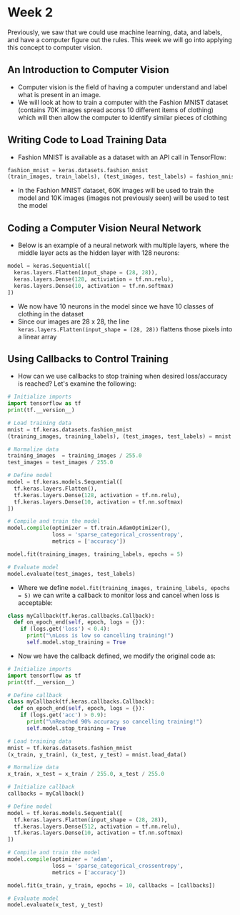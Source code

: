 # Week 2

Previously, we saw that we could use machine learning, data, and labels, and have a computer figure out the rules. This week we will go into applying this concept to computer vision.

## An Introduction to Computer Vision

- Computer vision is the field of having a computer understand and label what is present in an image.
- We will look at how to train a computer with the Fashion MNIST dataset (contains 70K images spread acorss 10 different items of clothing) which will then allow the computer to identify similar pieces of clothing

## Writing Code to Load Training Data

- Fashion MNIST is available as a dataset with an API call in TensorFlow:

```python
fashion_mnist = keras.datasets.fashion_mnist
(train_images, train_labels), (test_images, test_labels) = fashion_mnist.load_data()
```

- In the Fashion MNIST dataset, 60K images will be used to train the model and 10K images (images not previously seen) will be used to test the model

## Coding a Computer Vision Neural Network

- Below is an example of a neural network with multiple layers, where the middle layer acts as the hidden layer with 128 neurons:

```python
model = keras.Sequential([
  keras.layers.Flatten(input_shape = (28, 28)),
  keras.layers.Dense(128, activiation = tf.nn.relu),
  keras.layers.Dense(10, activation = tf.nn.softmax)
])
```

- We now have 10 neurons in the model since we have 10 classes of clothing in the dataset
- Since our images are 28 x 28, the line `keras.layers.Flatten(input_shape = (28, 28))` flattens those pixels into a linear array

## Using Callbacks to Control Training

- How can we use callbacks to stop training when desired loss/accuracy is reached? Let's examine the following:

```python
# Initialize imports
import tensorflow as tf
print(tf.__version__)

# Load training data
mnist = tf.keras.datasets.fashion_mnist
(training_images, training_labels), (test_images, test_labels) = mnist.load_data()

# Normalize data
training_images  = training_images / 255.0
test_images = test_images / 255.0

# Define model
model = tf.keras.models.Sequential([
  tf.keras.layers.Flatten(),
  tf.keras.layers.Dense(128, activation = tf.nn.relu),
  tf.keras.layers.Dense(10, activation = tf.nn.softmax)
])

# Compile and train the model
model.compile(optimizer = tf.train.AdamOptimizer(),
              loss = 'sparse_categorical_crossentropy',
              metrics = ['accuracy'])

model.fit(training_images, training_labels, epochs = 5)

# Evaluate model
model.evaluate(test_images, test_labels)
```

- Where we define `model.fit(training_images, training_labels, epochs = 5)` we can write a callback to monitor loss and cancel when loss is acceptable:

```python
class myCallback(tf.keras.callbacks.Callback):
  def on_epoch_end(self, epoch, logs = {}):
    if (logs.get('loss') < 0.4):
      print("\nLoss is low so cancelling training!")
      self.model.stop_training = True
```

- Now we have the callback defined, we modify the original code as:

```python
# Initialize imports
import tensorflow as tf
print(tf.__version__)

# Define callback
class myCallback(tf.keras.callbacks.Callback):
  def on_epoch_end(self, epoch, logs = {}):
    if (logs.get('acc') > 0.9):
      print("\nReached 90% accuracy so cancelling training!")
      self.model.stop_training = True

# Load training data
mnist = tf.keras.datasets.fashion_mnist
(x_train, y_train), (x_test, y_test) = mnist.load_data()

# Normalize data
x_train, x_test = x_train / 255.0, x_test / 255.0

# Initialize callback
callbacks = myCallback()

# Define model
model = tf.keras.models.Sequential([
  tf.keras.layers.Flatten(input_shape = (28, 28)),
  tf.keras.layers.Dense(512, activation = tf.nn.relu),
  tf.keras.layers.Dense(10, activation = tf.nn.softmax)
])

# Compile and train the model
model.compile(optimizer = 'adam',
              loss = 'sparse_categorical_crossentropy',
              metrics = ['accuracy'])

model.fit(x_train, y_train, epochs = 10, callbacks = [callbacks])

# Evaluate model
model.evaluate(x_test, y_test)
```
